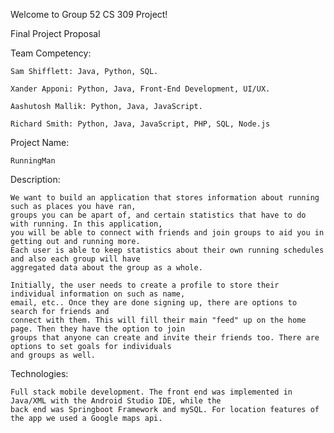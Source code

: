 Welcome to Group 52 CS 309 Project!

Final Project Proposal




Team Competency:

	Sam Shifflett: Java, Python, SQL.

	Xander Apponi: Python, Java, Front-End Development, UI/UX.

	Aashutosh Mallik: Python, Java, JavaScript.

	Richard Smith: Python, Java, JavaScript, PHP, SQL, Node.js


Project Name:

	RunningMan

Description:

	We want to build an application that stores information about running such as places you have ran,
	groups you can be apart of, and certain statistics that have to do with running. In this application, 
	you will be able to connect with friends and join groups to aid you in getting out and running more. 
	Each user is able to keep statistics about their own running schedules and also each group will have 
	aggregated data about the group as a whole.

	Initially, the user needs to create a profile to store their individual information on such as name, 
	email, etc.. Once they are done signing up, there are options to search for friends and 
	connect with them. This will fill their main "feed" up on the home page. Then they have the option to join 
	groups that anyone can create and invite their friends too. There are options to set goals for individuals 
	and groups as well. 


Technologies:

	Full stack mobile development. The front end was implemented in Java/XML with the Android Studio IDE, while the 
	back end was Springboot Framework and mySQL. For location features of the app we used a Google maps api.
